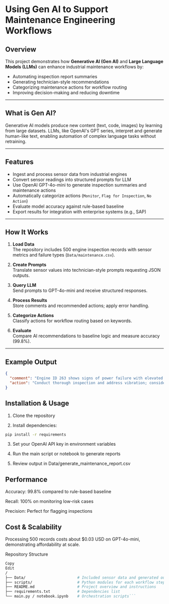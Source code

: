 # Using Gen AI to Support Maintenance Engineering Workflows

## Overview

This project demonstrates how **Generative AI (Gen AI)** and **Large Language Models (LLMs)** can enhance industrial maintenance workflows by:

- Automating inspection report summaries  
- Generating technician-style recommendations  
- Categorizing maintenance actions for workflow routing  
- Improving decision-making and reducing downtime  

---

## What is Gen AI?

Generative AI models produce new content (text, code, images) by learning from large datasets. LLMs, like OpenAI's GPT series, interpret and generate human-like text, enabling automation of complex language tasks without retraining.

---

## Features

- Ingest and process sensor data from industrial engines  
- Convert sensor readings into structured prompts for LLM  
- Use OpenAI GPT-4o-mini to generate inspection summaries and maintenance actions  
- Automatically categorize actions (`Monitor`, `Flag for Inspection`, `No Action`)  
- Evaluate model accuracy against rule-based baseline  
- Export results for integration with enterprise systems (e.g., SAP)  

---

## How It Works

1. **Load Data**  
   The repository includes 500 engine inspection records with sensor metrics and failure types (`Data/maintenance.csv`).  

2. **Create Prompts**  
   Translate sensor values into technician-style prompts requesting JSON outputs.  

3. **Query LLM**  
   Send prompts to GPT-4o-mini and receive structured responses.  

4. **Process Results**  
   Store comments and recommended actions; apply error handling.  

5. **Categorize Actions**  
   Classify actions for workflow routing based on keywords.  

6. **Evaluate**  
   Compare AI recommendations to baseline logic and measure accuracy (99.8%).  

---

## Example Output

```json
{
  "comment": "Engine ID 263 shows signs of power failure with elevated vibration levels at 42.0. Operational hours are at 81.3, indicating potential wear. Immediate attention required.",
  "action": "Conduct thorough inspection and address vibration; consider part replacement."
}
```

## Installation & Usage

1. Clone the repository

2. Install dependencies:

```bash
pip install -r requirements
```

3. Set your OpenAI API key in environment variables

4. Run the main script or notebook to generate reports

5. Review output in Data/generate_maintenance_report.csv

## Performance
Accuracy: 99.8% compared to rule-based baseline

Recall: 100% on monitoring low-risk cases

Precision: Perfect for flagging inspections

## Cost & Scalability
Processing 500 records costs about $0.03 USD on GPT-4o-mini, demonstrating affordability at scale.

Repository Structure
``` bash
Copy
Edit
/
├── Data/                       # Included sensor data and generated outputs CSV
├── scripts/                    # Python modules for each workflow step
├── README.md                   # Project overview and instructions
├── requirements.txt            # Dependencies list
└── main.py / notebook.ipynb    # Orchestration scripts```
